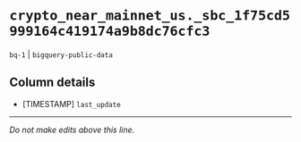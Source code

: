 # `crypto_near_mainnet_us._sbc_1f75cd5999164c419174a9b8dc76cfc3`
`bq-1` | `bigquery-public-data`

## Column details
* [TIMESTAMP] `last_update`

-------------------------------------------------------------------------------
*Do not make edits above this line.*
